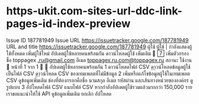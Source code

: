 # https-ukit.com-sites-url-ddc-link-pages-id-index-preview
 Issue ID  187781949  Issue URL  https://issuetracker.google.com/187781949  URL and title  https://issuetracker.google.com/187781949  ผู้ใช้ ผู้ใช้ | กำลังแสดงผู้ใช้ทั้งหมด เพิ่มผู้ใช้ใหม่ อัปเดตผู้ใช้หลายคนพร้อมกัน ดาวน์โหลดผู้ใช้ เพิ่มเติม   เพิ่มตัวกรอง  ชื่อ  toppagex .ru@gmail.com อีเมล toppagex.ru.com@toppagex.ru สถานะ ใช้งาน  หน้าที่ 1 จาก 1   อัปเดตผู้ใช้หลายคนพร้อมกัน 1 ดาวน์โหลดไฟล์ CSV ดาวน์โหลดข้อมูลผู้ใช้เป็นไฟล์ CSV ดาวน์โหลด CSV ของเทมเพลตที่ไม่มีข้อมูล 2 เพิ่มหรือแก้ไขข้อมูลผู้ใช้ในเทมเพลต CSV ดูข้อมูลเพิ่มเติม ช่องที่ต้องกรอกคือชื่อ นามสกุล อีเมล รหัสผ่าน และเส้นทางหน่วยขององค์กร ดูรูปแบบ 3 อัปโหลดไฟล์ CSV แนบไฟล์ CSV หากกำลังอัปเดตผู้ใช้รวมแล้วมากกว่า 150,000 ราย เราขอแนะนำให้ใช้ API ดูข้อมูลเพิ่มเติม ยกเลิก อัปโหลด
